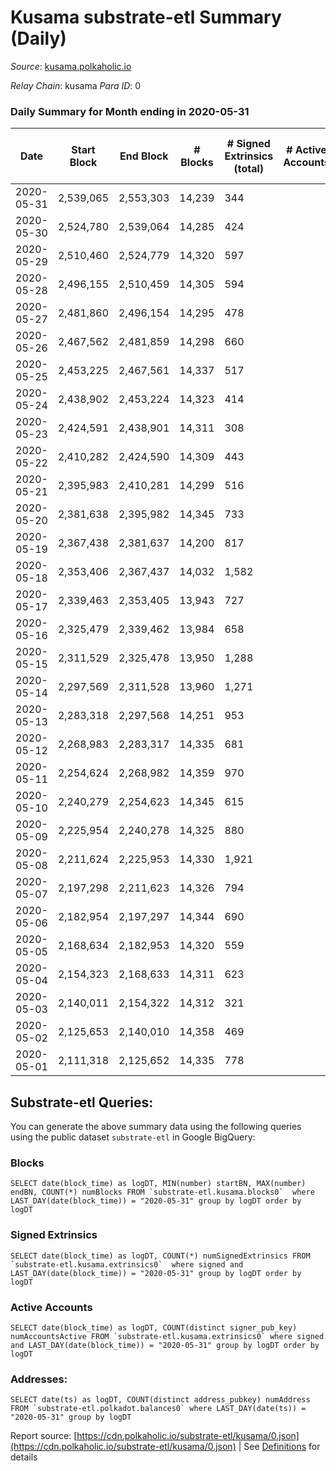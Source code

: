 # Kusama substrate-etl Summary (Daily)

_Source_: [kusama.polkaholic.io](https://kusama.polkaholic.io)

*Relay Chain*: kusama
*Para ID*: 0



### Daily Summary for Month ending in 2020-05-31


| Date | Start Block | End Block | # Blocks | # Signed Extrinsics (total) | # Active Accounts | # Passive | # New | # Addresses with Balances | # Events | # Transfers | # XCM Transfers In | # XCM Transfers Out |
| ---- | ----------- | --------- | -------- | --------------------------- | ----------------- | --------- | ----- | ------------------------- | -------- | ----------- | ------------------ | ------------------- |
| 2020-05-31 | 2,539,065 | 2,553,303 | 14,239  | 344 |  |  |  | 10,053 | 47,171 | 136 ($6,863,202.35) |   |   |
| 2020-05-30 | 2,524,780 | 2,539,064 | 14,285  | 424 |  |  |  |  | 47,002 | 200 ($7,401,422.25) |   |   |
| 2020-05-29 | 2,510,460 | 2,524,779 | 14,320  | 597 |  |  |  |  | 52,603 | 241 ($25,846,634.85) |   |   |
| 2020-05-28 | 2,496,155 | 2,510,459 | 14,305  | 594 |  |  |  |  | 48,732 | 175 ($18,545,868.59) |   |   |
| 2020-05-27 | 2,481,860 | 2,496,154 | 14,295  | 478 |  |  |  |  | 47,782 | 216 ($41,714,809.48) |   |   |
| 2020-05-26 | 2,467,562 | 2,481,859 | 14,298  | 660 |  |  |  |  | 47,481 | 327 ($11,518,512.46) |   |   |
| 2020-05-25 | 2,453,225 | 2,467,561 | 14,337  | 517 |  |  |  |  | 47,777 | 252 ($7,262,609.40) |   |   |
| 2020-05-24 | 2,438,902 | 2,453,224 | 14,323  | 414 |  |  |  |  | 46,572 | 168 ($16,447,414.23) |   |   |
| 2020-05-23 | 2,424,591 | 2,438,901 | 14,311  | 308 |  |  |  |  | 45,880 | 121 ($37,688,195.55) |   |   |
| 2020-05-22 | 2,410,282 | 2,424,590 | 14,309  | 443 |  |  |  |  | 47,811 | 144 ($22,592,513.76) |   |   |
| 2020-05-21 | 2,395,983 | 2,410,281 | 14,299  | 516 |  |  |  |  | 48,760 | 211 ($88,865,660.78) |   |   |
| 2020-05-20 | 2,381,638 | 2,395,982 | 14,345  | 733 |  |  |  |  | 48,084 | 442 ($22,967,649.56) |   |   |
| 2020-05-19 | 2,367,438 | 2,381,637 | 14,200  | 817 |  |  |  |  | 48,564 | 492 ($74,429,581.50) |   |   |
| 2020-05-18 | 2,353,406 | 2,367,437 | 14,032  | 1,582 |  |  |  |  | 52,481 | 1,063 ($21,840,411.96) |   |   |
| 2020-05-17 | 2,339,463 | 2,353,405 | 13,943  | 727 |  |  |  |  | 46,832 | 511 ($14,825,099.48) |   |   |
| 2020-05-16 | 2,325,479 | 2,339,462 | 13,984  | 658 |  |  |  |  | 45,703 | 393 ($17,498,353.45) |   |   |
| 2020-05-15 | 2,311,529 | 2,325,478 | 13,950  | 1,288 |  |  |  |  | 48,934 | 742 ($96,187,464.25) |   |   |
| 2020-05-14 | 2,297,569 | 2,311,528 | 13,960  | 1,271 |  |  |  |  | 57,659 | 682 ($83,711,487.62) |   |   |
| 2020-05-13 | 2,283,318 | 2,297,568 | 14,251  | 953 |  |  |  |  | 48,796 | 552 ($50,705,977.98) |   |   |
| 2020-05-12 | 2,268,983 | 2,283,317 | 14,335  | 681 |  |  |  |  | 47,025 | 376 ($13,794,350.34) |   |   |
| 2020-05-11 | 2,254,624 | 2,268,982 | 14,359  | 970 |  |  |  |  | 47,781 | 523 ($27,641,527.61) |   |   |
| 2020-05-10 | 2,240,279 | 2,254,623 | 14,345  | 615 |  |  |  |  | 46,617 | 347 ($82,837,498.28) |   |   |
| 2020-05-09 | 2,225,954 | 2,240,278 | 14,325  | 880 |  |  |  |  | 47,705 | 578 ($30,897,557.94) |   |   |
| 2020-05-08 | 2,211,624 | 2,225,953 | 14,330  | 1,921 |  |  |  |  | 54,040 | 1,432 ($38,691,691.57) |   |   |
| 2020-05-07 | 2,197,298 | 2,211,623 | 14,326  | 794 |  |  |  |  | 46,949 | 454 ($15,789,992.99) |   |   |
| 2020-05-06 | 2,182,954 | 2,197,297 | 14,344  | 690 |  |  |  |  | 48,385 | 385 ($60,358,435.42) |   |   |
| 2020-05-05 | 2,168,634 | 2,182,953 | 14,320  | 559 |  |  |  |  | 45,935 | 335 ($77,828,763.22) |   |   |
| 2020-05-04 | 2,154,323 | 2,168,633 | 14,311  | 623 |  |  |  |  | 46,487 | 297 ($68,839,771.29) |   |   |
| 2020-05-03 | 2,140,011 | 2,154,322 | 14,312  | 321 |  |  |  |  | 45,027 | 154 ($1,261,936.30) |   |   |
| 2020-05-02 | 2,125,653 | 2,140,010 | 14,358  | 469 |  |  |  |  | 44,609 | 305 ($38,852,862.07) |   |   |
| 2020-05-01 | 2,111,318 | 2,125,652 | 14,335  | 778 |  |  |  |  | 46,298 | 504 ($107,163,852.90) |   |   |

## Substrate-etl Queries:
You can generate the above summary data using the following queries using the public dataset `substrate-etl` in Google BigQuery:


### Blocks
```
SELECT date(block_time) as logDT, MIN(number) startBN, MAX(number) endBN, COUNT(*) numBlocks FROM `substrate-etl.kusama.blocks0`  where LAST_DAY(date(block_time)) = "2020-05-31" group by logDT order by logDT
```


### Signed Extrinsics
```
SELECT date(block_time) as logDT, COUNT(*) numSignedExtrinsics FROM `substrate-etl.kusama.extrinsics0`  where signed and LAST_DAY(date(block_time)) = "2020-05-31" group by logDT order by logDT
```


### Active Accounts
```
SELECT date(block_time) as logDT, COUNT(distinct signer_pub_key) numAccountsActive FROM `substrate-etl.kusama.extrinsics0` where signed and LAST_DAY(date(block_time)) = "2020-05-31" group by logDT order by logDT
```


### Addresses:
```
SELECT date(ts) as logDT, COUNT(distinct address_pubkey) numAddress FROM `substrate-etl.polkadot.balances0` where LAST_DAY(date(ts)) = "2020-05-31" group by logDT
```



Report source: [https://cdn.polkaholic.io/substrate-etl/kusama/0.json](https://cdn.polkaholic.io/substrate-etl/kusama/0.json) | See [Definitions](/DEFINITIONS.md) for details
